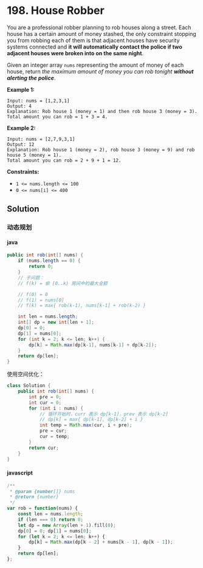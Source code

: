 # 198. House Robber

You are a professional robber planning to rob houses along a street. Each house has a certain amount of money stashed, the only constraint stopping you from robbing each of them is that adjacent houses have security systems connected and **it will automatically contact the police if two adjacent houses were broken into on the same night**.

Given an integer array `nums` representing the amount of money of each house, return *the maximum amount of money you can rob tonight **without alerting the police***.


**Example 1:**
```text
Input: nums = [1,2,3,1]
Output: 4
Explanation: Rob house 1 (money = 1) and then rob house 3 (money = 3).
Total amount you can rob = 1 + 3 = 4.
```
**Example 2:**
```text
Input: nums = [2,7,9,3,1]
Output: 12
Explanation: Rob house 1 (money = 2), rob house 3 (money = 9) and rob house 5 (money = 1).
Total amount you can rob = 2 + 9 + 1 = 12.
```

**Constraints:**

* `1 <= nums.length <= 100`
* `0 <= nums[i] <= 400`

## Solution

### 动态规划

#### java

```java
public int rob(int[] nums) {
    if (nums.length == 0) {
        return 0;
    }
    // 子问题：
    // f(k) = 偷 [0..k) 房间中的最大金额

    // f(0) = 0
    // f(1) = nums[0]
    // f(k) = max{ rob(k-1), nums[k-1] + rob(k-2) }

    int len = nums.length;
    int[] dp = new int[len + 1];
    dp[0] = 0;
    dp[1] = nums[0];
    for (int k = 2; k <= len; k++) {
        dp[k] = Math.max(dp[k-1], nums[k-1] + dp[k-2]);
    }
    return dp[len];
}
```

使用空间优化：

```java
class Solution {
    public int rob(int[] nums) {
        int pre = 0;
        int cur = 0;
        for (int i : nums) {
            // 循环开始时，curr 表示 dp[k-1]，prev 表示 dp[k-2]
            // dp[k] = max{ dp[k-1], dp[k-2] + i }
            int temp = Math.max(cur, i + pre);
            pre = cur;
            cur = temp;
        }
        return cur;
    }
}
```

#### javascript

```js
/**
 * @param {number[]} nums
 * @return {number}
 */
var rob = function(nums) {
	const len = nums.length;
    if (len === 0) return 0;
    let dp = new Array(len + 1).fill(0);
    dp[0] = 0; dp[1] = nums[0];
    for (let k = 2; k <= len; k++) {
        dp[k] = Math.max(dp[k - 2] + nums[k - 1], dp[k - 1]);
    }
    return dp[len];
};
```

